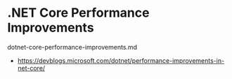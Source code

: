 # .NET Core Performance Improvements

dotnet-core-performance-improvements.md

*   https://devblogs.microsoft.com/dotnet/performance-improvements-in-net-core/
